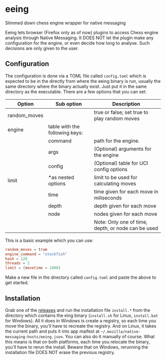 # eeing
Slimmed down chess engine wrapper for native messaging

Eeing lets browser (Firefox only as of now) plugins to access Chess engine analysis through Native Messaging. It DOES NOT let the plugin make any configuration for the engine, or even decide how long to analyse. Such decisions are only given to the user.

## Configuration
The configuration is done via a TOML file called `config.toml` which is expected to be in the directly from where the eeing binary is run, usually the same directory where the binary actually exist. Just put it in the same directory as the executable. There are a few options that you can set:

|Option            | Sub option                       | Description                                             |
|----------------- | -------------------------------- | ------------------------------------------------------- |
|random_moves      |                                  | true or false; set true to play random moves            |
|engine            | table with the following keys:   |                                                         |
|                  | command                          | path for the engine.                                    |
|                  | args                             | (Optional) arguments for the engine                     |
|                  | config                            | (Optional) table for UCI config options                  | 
|limit             | *as nested options               | limit to be used for calculating moves                  |
|                  | time                             | time given for each move in miliseconds                 |
|                  | depth                            | depth given for each move                               |
|                  | node                             | nodes given for each move                               |
|                  |                                  | Note: Only one of time, depth, or node can be used       |

This is a basic example which you can use:

```toml
random_moves = true
engine_command = "stockfish"
hash = 128
threads = 2
limit = {movetime = 1000}
```
Make a new file in the directory called `config.toml` and paste the above to get started.

## Installation
Grab one of the [releases](https://github.com/xlassmgreat/eeing/releases) and run the installation file `install.*` from the directory which contains the eing binary (`install.sh` for Linux, `install.bat` for Windows). All it does in Windows is create a registry, so each time you move the binary, you'll have to recreate the registry. And on Linux, it takes the current path and puts it into app maifest at `~/.mozilla/native-messaging-hosts/eeing.json`. You can also do it manually of course. What this means is that on both platforms, each time you relocate the binary, you'll have to rerun the install. Beware that on Windows, rerunning the installation file DOES NOT erase the previous registry.
